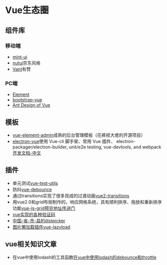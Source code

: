 # Vue生态圈

## 组件库

### 移动端
* [mint-ui](https://mint-ui.github.io/#!/zh-cn)
* [nutui](https://nutui.jd.com/#/index)京东风格
* [Vant](https://youzan.github.io/vant/#/zh-CN/)有赞

### PC端
* [Element](https://element.eleme.cn/#/zh-CN)
* [bootstrap-vue](https://bootstrap-vue.org/)
* [Ant Design of Vue](https://www.antdv.com/docs/vue/introduce-cn/)

## 模板
* [vue-element-admin](https://panjiachen.gitee.io/vue-element-admin-site/zh/)成熟的后台管理模板（花裤衩大佬的开源项目）
* [electron-vue](https://github.com/SimulatedGREG/electron-vue)使用 Vue-cli 脚手架、常用 Vue 插件、 electron-packager/electron-builder, unit/e2e testing, vue-devtools, and webpack[开发文档-中文](https://simulatedgreg.gitbooks.io/electron-vue/content/cn/)

## 插件
* 单元测试[vue-test-utils](https://vue-test-utils.vuejs.org/zh/)
* 防抖[vue-debounce](https://www.npmjs.com/package/vue-debounce)
* 通过transitions实现了很多现成的过渡动画[vue2-transitions](https://github.com/BinarCode/vue2-transitions)
* 用vue2.0和grid布局制作的，响应网格系统，具有顺利排序、拖放和重新排序功能[vue-js-grid](https://github.com/euvl/vue-js-grid)[预览地址传送门](https://euvl.github.io/vue-js-grid/)
* [vue实现的各种验证码](https://github.com/mizuka-wu/vue2-verify)
* [中国-省-市-县的distpicker](https://github.com/jcc/v-distpicker)
* [图片懒加载插件vue-lazyload](https://www.npmjs.com/package/vue-lazyload)

## vue相关知识文章
* 在vue中使用lodash的工具函数[在vue中使用lodash的debounce和throttle](https://www.digitalocean.com/community/tutorials/vuejs-lodash-throttle-debounce)